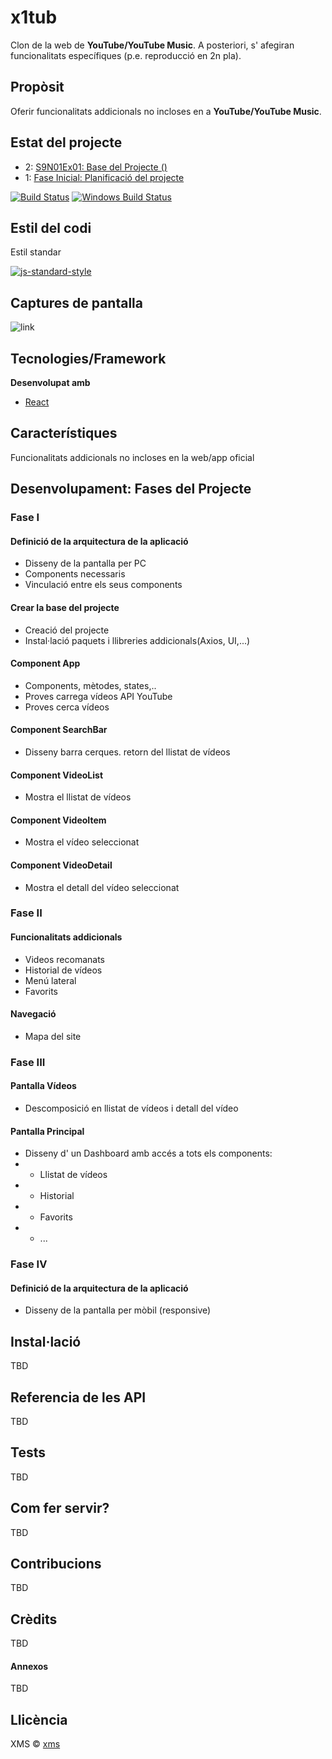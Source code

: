 # x1tub
Clon de la web de **YouTube/YouTube Music**.
A posteriori, s' afegiran funcionalitats específiques (p.e. reproducció en 2n pla).

## Propòsit
Oferir funcionalitats addicionals no incloses en a **YouTube/YouTube Music**.

## Estat del projecte
- 2: [S9N01Ex01: Base del Projecte (<initialCommit>)](#crear-la-base-del-projecte)
- 1: [Fase Inicial: Planificació del projecte](#definició-de-la-arquitectura-de-la-aplicació)

[![Build Status](https://travis-ci.org/akashnimare/foco.svg?branch=master)](https://github.com/marsalxavi)
[![Windows Build Status](https://ci.appveyor.com/api/projects/status/github/akashnimare/foco?branch=master&svg=true)](https://github.com/marsalxavi)

## Estil del codi
Estil standar

[![js-standard-style](https://img.shields.io/badge/code%20style-standard-brightgreen.svg?style=flat)](https://github.com/feross/standard)
 
## Captures de pantalla

![link](x1tub/src/images/x1tub.png)

## Tecnologies/Framework

<b>Desenvolupat amb</b>
- [React](https://reactjs.org)

## Característiques
Funcionalitats addicionals no incloses en la web/app oficial

## Desenvolupament: Fases del Projecte
### Fase I
#### Definició de la arquitectura de la aplicació
- Disseny de la pantalla per PC
- Components necessaris
- Vinculació entre els seus components
#### Crear la base del projecte
- Creació del projecte
- Instal·lació paquets i llibreries addicionals(Axios, UI,...)
#### Component App
- Components, mètodes, states,..
- Proves carrega vídeos API YouTube
- Proves cerca vídeos
#### Component SearchBar
- Disseny barra cerques. retorn del llistat de vídeos
#### Component VideoList
- Mostra el llistat de vídeos
#### Component VideoItem
- Mostra el vídeo seleccionat
#### Component VideoDetail
- Mostra el detall del vídeo seleccionat
### Fase II
#### Funcionalitats addicionals
- Videos recomanats
- Historial de vídeos
- Menú lateral
- Favorits
#### Navegació
- Mapa del site
### Fase III
#### Pantalla Vídeos
- Descomposició en llistat de vídeos i detall del vídeo
#### Pantalla Principal
- Disseny d' un Dashboard amb accés a tots els components:
- - Llistat de vídeos
- - Historial
- - Favorits
- - ...
### Fase IV
#### Definició de la arquitectura de la aplicació
- Disseny de la pantalla per mòbil (responsive)

## Instal·lació
TBD
## Referencia de les API
TBD
## Tests
TBD
## Com fer servir?
TBD
## Contribucions
TBD
## Crèdits
TBD
#### Annexos
TBD
## Llicència
XMS © [xms]()